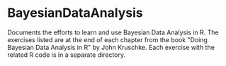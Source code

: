 # BayesianDataAnalysis
Documents the efforts to learn and use Bayesian Data Analysis in R.
The exercises listed are at the end of each chapter from the book "Doing Bayesian Data Analysis in R" by John Kruschke.
Each exercise with the related R code is in a separate directory.
